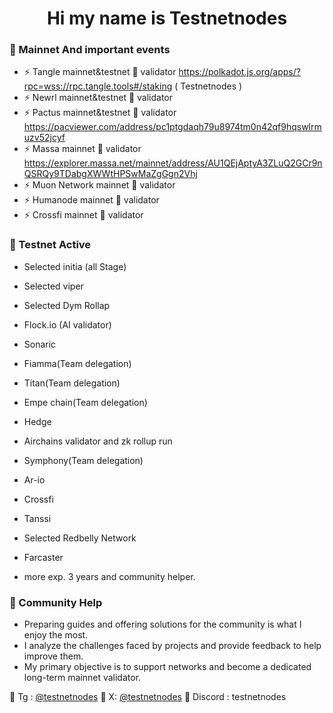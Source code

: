 <h1 align="center"> Hi my name is Testnetnodes </h1>


### 🎪 Mainnet And important events

- ⚡ Tangle mainnet&testnet 🏃 validator https://polkadot.js.org/apps/?rpc=wss://rpc.tangle.tools#/staking  ( Testnetnodes )
- ⚡ Newrl mainnet&testnet 🏃 validator
- ⚡ Pactus mainnet&testnet 🏃 validator https://pacviewer.com/address/pc1ptgdaqh79u8974tm0n42qf9hqswlrmuzv52jcyf
- ⚡ Massa mainnet 🏃 validator https://explorer.massa.net/mainnet/address/AU1QEjAptyA3ZLuQ2GCr9nQSRQy9TDabgXWWtHPSwMaZgGgn2Vhj
- ⚡ Muon Network mainnet 🏃 validator 
- ⚡ Humanode mainnet 🏃 validator
- ⚡ Crossfi mainnet 🏃 validator


### 🏁 Testnet Active

- Selected initia (all Stage)
- Selected viper
- Selected Dym Rollap
- Flock.io (AI validator)
- Sonaric
- Fiamma(Team delegation)
- Titan(Team delegation)
- Empe chain(Team delegation)
- Hedge
- Airchains validator and zk rollup run
- Symphony(Team delegation)
- Ar-io 
- Crossfi
- Tanssi
- Selected Redbelly Network
- Farcaster

- more exp. 3 years and community helper.

### 📣 Community Help

* Preparing guides and offering solutions for the community is what I enjoy the most.
* I analyze the challenges faced by projects and provide feedback to help improve them.
* My primary objective is to support networks and become a dedicated long-term mainnet validator.

💬 Tg : [@testnetnodes](https://t.me/testnetnodes)
💬 X: [@testnetnodes](https://x.com/testnetnodes)
💬 Discord : testnetnodes
